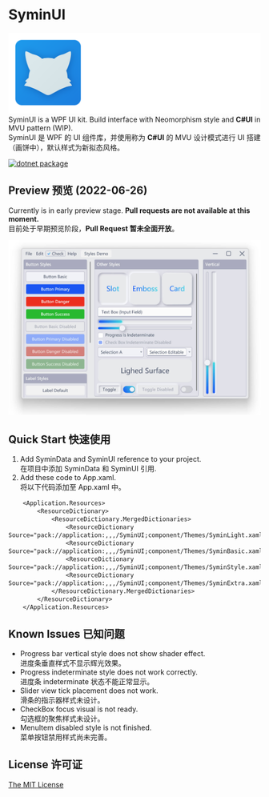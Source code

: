 # SyminUI
![SyminUI Icon](./Images/SyminUI.png)
SyminUI is a WPF UI kit. Build interface with Neomorphism style and **C#UI** in MVU pattern (WIP).\
SyminUI 是 WPF 的 UI 组件库，并使用称为 **C#UI** 的 MVU 设计模式进行 UI 搭建（画饼中），默认样式为新拟态风格。

[![dotnet package](https://github.com/syminomega/SyminUI/actions/workflows/dotnet-desktop.yml/badge.svg)](https://github.com/syminomega/SyminUI/actions/workflows/dotnet-desktop.yml)

## Preview 预览 (2022-06-26)
Currently is in early preview stage. **Pull requests are not available at this moment.**\
目前处于早期预览阶段，**Pull Request 暂未全面开放**。

![Styles Demo](./Images/StylesDemo.jpg)

## Quick Start 快速使用
1. Add SyminData and SyminUI reference to your project.\
在项目中添加 SyminData 和 SyminUI 引用.
2. Add these code to App.xaml.\
将以下代码添加至 App.xaml 中。

```
    <Application.Resources>
        <ResourceDictionary>
            <ResourceDictionary.MergedDictionaries>
                <ResourceDictionary Source="pack://application:,,,/SyminUI;component/Themes/SyminLight.xaml"/>
                <ResourceDictionary Source="pack://application:,,,/SyminUI;component/Themes/SyminBasic.xaml"/>
                <ResourceDictionary Source="pack://application:,,,/SyminUI;component/Themes/SyminStyle.xaml"/>
                <ResourceDictionary Source="pack://application:,,,/SyminUI;component/Themes/SyminExtra.xaml"/>
            </ResourceDictionary.MergedDictionaries>
        </ResourceDictionary>
    </Application.Resources>
```
## Known Issues 已知问题
+ Progress bar vertical style does not show shader effect.\
进度条垂直样式不显示辉光效果。
+ Progress indeterminate style does not work correctly.\
进度条 indeterminate 状态不能正常显示。
+ Slider view tick placement does not work.\
滑条的指示器样式未设计。
+ CheckBox focus visual is not ready.\
勾选框的聚焦样式未设计。
+ MenuItem disabled style is not finished.\
菜单按钮禁用样式尚未完善。

## License 许可证
[The MIT License](./LICENSE)